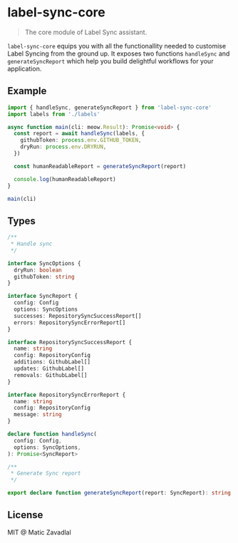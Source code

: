 # label-sync-core

> The core module of Label Sync assistant.

`label-sync-core` equips you with all the functionallity needed to customise
Label Syncing from the ground up. It exposes two functions `handleSync` and
`generateSyncReport` which help you build delightful workflows for your application.

## Example

```ts
import { handleSync, generateSyncReport } from 'label-sync-core'
import labels from './labels'

async function main(cli: meow.Result): Promise<void> {
  const report = await handleSync(labels, {
    githubToken: process.env.GITHUB_TOKEN,
    dryRun: process.env.DRYRUN,
  })

  const humanReadableReport = generateSyncReport(report)

  console.log(humanReadableReport)
}

main(cli)
```

## Types

```ts
/**
 * Handle sync
 */

interface SyncOptions {
  dryRun: boolean
  githubToken: string
}

interface SyncReport {
  config: Config
  options: SyncOptions
  successes: RepositorySyncSuccessReport[]
  errors: RepositorySyncErrorReport[]
}

interface RepositorySyncSuccessReport {
  name: string
  config: RepositoryConfig
  additions: GithubLabel[]
  updates: GithubLabel[]
  removals: GithubLabel[]
}

interface RepositorySyncErrorReport {
  name: string
  config: RepositoryConfig
  message: string
}

declare function handleSync(
  config: Config,
  options: SyncOptions,
): Promise<SyncReport>

/**
 * Generate Sync report
 */

export declare function generateSyncReport(report: SyncReport): string
```

## License

MIT @ Matic Zavadlal
